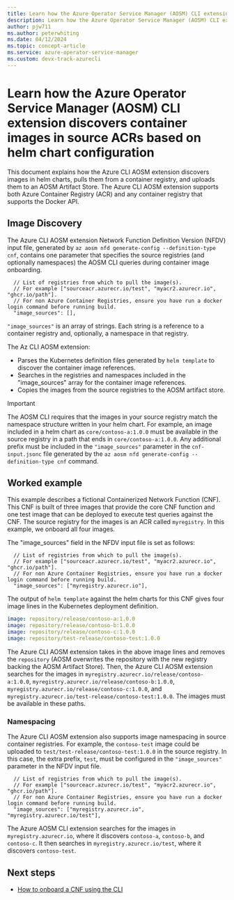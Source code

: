 ```yaml
---
title: Learn how the Azure Operator Service Manager (AOSM) CLI extension discovers container images in source ACRs based on helm chart configuration.
description: Learn how the Azure Operator Service Manager (AOSM) CLI extension discovers container images in source ACRs based on helm chart configuration.
author: pjw711
ms.author: peterwhiting
ms.date: 04/12/2024
ms.topic: concept-article
ms.service: azure-operator-service-manager
ms.custom: devx-track-azurecli
---
```


# Learn how the Azure Operator Service Manager (AOSM) CLI extension discovers container images in source ACRs based on helm chart configuration

This document explains how the Azure CLI AOSM extension discovers images in helm charts, pulls them from a container registry, and uploads them to an AOSM Artifact Store. The Azure CLI AOSM extension supports both Azure Container Registry (ACR) and any container registry that supports the Docker API.

## Image Discovery

The Azure CLI AOSM extension Network Function Definition Version (NFDV) input file, generated by `az aosm nfd generate-config --definition-type cnf`, contains one parameter that specifies the source registries (and optionally namespaces) the AOSM CLI queries during container image onboarding.

```jsonc
  // List of registries from which to pull the image(s).
  // For example ["sourceacr.azurecr.io/test", "myacr2.azurecr.io", "ghcr.io/path"].
  // For non Azure Container Registries, ensure you have run a docker login command before running build.
  "image_sources": [],
```

`"image_sources"` is an array of strings. Each string is a reference to a container registry and, optionally, a namespace in that registry.

The Az CLI AOSM extension:

- Parses the Kubernetes definition files generated by `helm template` to discover the container image references.
- Searches in the registries and namespaces included in the "image_sources" array for the container image references.
- Copies the images from the source registries to the AOSM artifact store.

> [!IMPORTANT]
> The AOSM CLI requires that the images in your source registry match the namespace structure written in your helm chart. For example, an image included in a helm chart as `core/contoso-a:1.0.0` must be available in the source registry in a path that ends in `core/contoso-a:1.0.0`. Any additional prefix must be included in the `"image_sources"` parameter in the `cnf-input.jsonc` file generated by the `az aosm nfd generate-config --definition-type cnf` command.

## Worked example

This example describes a fictional Containerized Network Function (CNF). This CNF is built of three images that provide the core CNF function and one test image that can be deployed to execute test queries against the CNF. The source registry for the images is an ACR called `myregistry`. In this example, we onboard all four images.

The "image_sources" field in the NFDV input file is set as follows:

```jsonc
  // List of registries from which to pull the image(s).
  // For example ["sourceacr.azurecr.io/test", "myacr2.azurecr.io", "ghcr.io/path"].
  // For non Azure Container Registries, ensure you have run a docker login command before running build.
  "image_sources": ["myregistry.azurecr.io"],
```

The output of `helm template` against the helm charts for this CNF gives four image lines in the Kubernetes deployment definition.

```yaml
image: repository/release/contoso-a:1.0.0
image: repository/release/contoso-b:1.0.0
image: repository/release/contoso-c:1.0.0
image: repository/test-release/contoso-test:1.0.0
```

The Azure CLI AOSM extension takes in the above image lines and removes the `repository` (AOSM overwrites the repository with the new registry backing the AOSM Artifact Store). Then, the Azure CLI AOSM extension searches for the images in `myregistry.azurecr.io/release/contoso-a:1.0.0`, `myregistry.azurecr.io/release/contoso-b:1.0.0`, `myregistry.azurecr.io/release/contoso-c:1.0.0`, and `myregistry.azurecr.io/test-release/contoso-test:1.0.0`. The images must be available in these paths.

### Namespacing

The Azure CLI AOSM extension also supports image namespacing in source container registries. For example, the `contoso-test` image could be uploaded to `test/test-release/contoso-test:1.0.0` in the source registry. In this case, the extra prefix, `test`, must be configured in the `"image_sources"` parameter in the NFDV input file.

```jsonc
  // List of registries from which to pull the image(s).
  // For example ["sourceacr.azurecr.io/test", "myacr2.azurecr.io", "ghcr.io/path"].
  // For non Azure Container Registries, ensure you have run a docker login command before running build.
  "image_sources": ["myregistry.azurecr.io", "myregistry.azurecr.io/test"],
```

The Azure AOSM CLI extension searches for the images in `myregistry.azurecr.io`, where it discovers `contoso-a`, `contoso-b`, and `contoso-c`. It then searches in `myregistry.azurecr.io/test`, where it discovers `contoso-test`.

## Next steps

- [How to onboard a CNF using the CLI](how-to-onboard-containerized-network-function-cli.md)
